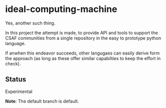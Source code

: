 # ideal-computing-machine

Yes, another such thing.

In this project the attempt is made, to provide API and tools to support the CSAF communities from a single repository in the easy to prototype python language.

If anwhen this endeavor succeeds, other langugaes can easily derive form the approach (as long as these offer similar capabilties to keep the effort in check).

## Status
Experimental

**Note**: The default branch is default.
